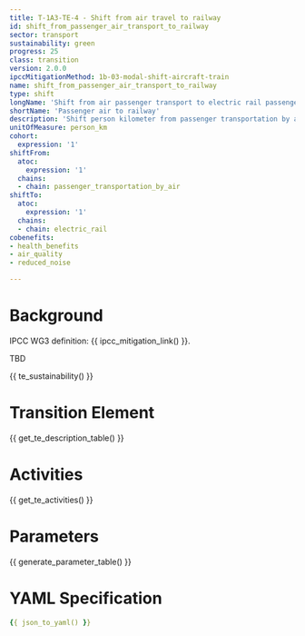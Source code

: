 ```yaml
---
title: T-1A3-TE-4 - Shift from air travel to railway
id: shift_from_passenger_air_transport_to_railway
sector: transport
sustainability: green
progress: 25
class: transition
version: 2.0.0
ipccMitigationMethod: 1b-03-modal-shift-aircraft-train
name: shift_from_passenger_air_transport_to_railway
type: shift
longName: 'Shift from air passenger transport to electric rail passenger transport.'
shortName: 'Passenger air to railway'
description: 'Shift person kilometer from passenger transportation by air to electric rail in person kilometer to fulfill the need of mobility'
unitOfMeasure: person_km
cohort:
  expression: '1'
shiftFrom:
  atoc:
    expression: '1'
  chains:
  - chain: passenger_transportation_by_air
shiftTo:
  atoc:
    expression: '1'
  chains:
  - chain: electric_rail
cobenefits:
- health_benefits
- air_quality
- reduced_noise

---
```




# Background

IPCC WG3 definition: {{ ipcc_mitigation_link() }}.

TBD

{{ te_sustainability() }}

# Transition Element

{{ get_te_description_table() }}


# Activities

{{ get_te_activities() }}


# Parameters

{{ generate_parameter_table() }}


# YAML Specification

```yaml
{{ json_to_yaml() }}
```
